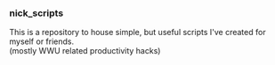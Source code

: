 ### nick_scripts
This is a repository to house simple, but useful scripts I've created for myself or friends.   
(mostly WWU related productivity hacks)
